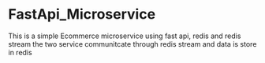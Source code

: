 # FastApi_Microservice
This is a simple Ecommerce microservice using fast api, redis and redis stream
the two service communitcate through redis stream and data is store in redis
